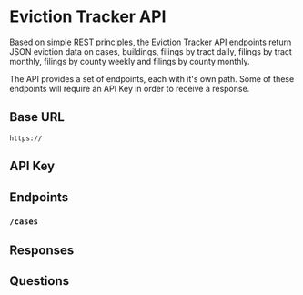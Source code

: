 # Eviction Tracker API

Based on simple REST principles, the Eviction Tracker API endpoints return JSON eviction data on cases, buildings, filings by tract daily, filings by tract monthly, filings by county weekly and filings by county monthly.

The API provides a set of endpoints, each with it's own path. Some of these endpoints will require an API Key in order to receive a response.

## Base URL

`https://`

## API Key

## Endpoints

### `/cases`

## Responses

## Questions
